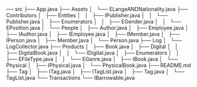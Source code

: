 ── src
    ├── App.java
    ├── Assets
    │   └── ELangeANDNationality.java
    ├── Contributors
    │   ├── Entities
    │   │   ├── IPublisher.java
    │   │   └── Publisher.java
    │   ├── Enumerators
    │   │   ├── EGender.java
    │   │   └── EPosition.java
    │   └── People
    │       ├── Author.java
    │       ├── Employee.java
    │       ├── IAuthor.java
    │       ├── IEmployee.java
    │       ├── IMember.java
    │       ├── IPerson.java
    │       ├── Member.java
    │       └── Person.java
    ├── Log
    │   └── LogCollector.java
    ├── Products
    │   ├── Book.java
    │   ├── Digital
    │   │   ├── DigitalBook.java
    │   │   └── IDigital.java
    │   ├── Enumerators
    │   │   ├── EFileType.java
    │   │   └── EGanre.java
    │   ├── IBook.java
    │   └── Physical
    │       ├── IPhysical.java
    │       └── PhysicalBook.java
    ├── README.md
    ├── Tag
    │   ├── ITag.java
    │   ├── ITagList.java
    │   ├── Tag.java
    │   └── TagList.java
    └── Transactions
        └── IBarrowable.java